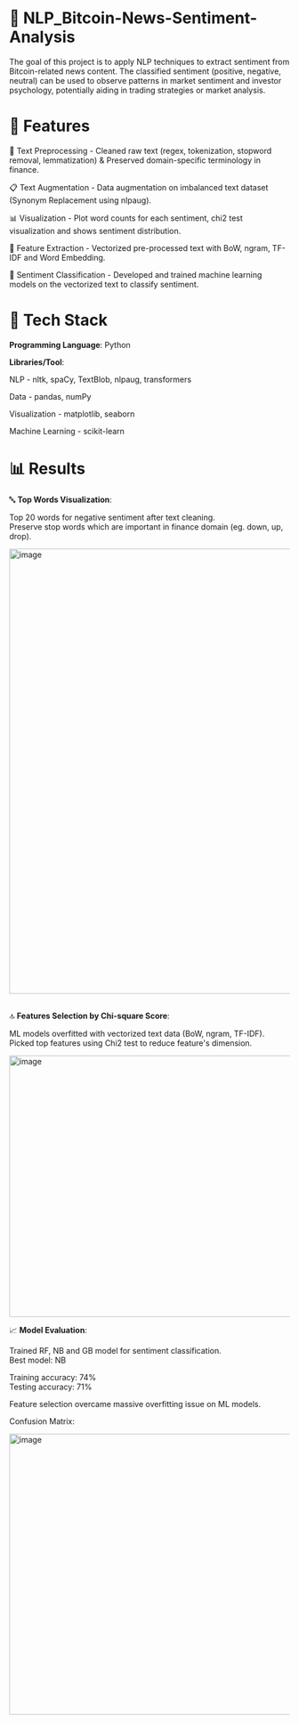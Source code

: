 # 📰 NLP_Bitcoin-News-Sentiment-Analysis
The goal of this project is to apply NLP techniques to extract sentiment from Bitcoin-related news content. The classified sentiment (positive, negative, neutral) can be used to observe patterns in market sentiment and investor psychology, potentially aiding in trading strategies or market analysis.

# 🚀 Features
🧹 Text Preprocessing  - Cleaned raw text (regex, tokenization, stopword removal, lemmatization) & Preserved domain-specific terminology in finance.

📋 Text Augmentation   - Data augmentation on imbalanced text dataset (Synonym Replacement using nlpaug).

📊 Visualization       - Plot word counts for each sentiment, chi2 test visualization and shows sentiment distribution.

🧠 Feature Extraction - Vectorized pre-processed text with BoW, ngram, TF-IDF and Word Embedding.

🤖 Sentiment Classification - Developed and trained machine learning models on the vectorized text to classify sentiment.

# 🧰 Tech Stack
**Programming Language**: Python

**Libraries/Tool**:

NLP - nltk, spaCy, TextBlob, nlpaug, transformers

Data - pandas, numPy

Visualization - matplotlib, seaborn

Machine Learning - scikit-learn

# 📊 Results
🔤 **Top Words Visualization**:

Top 20 words for negative sentiment after text cleaning.<br> Preserve stop words which are important in finance domain (eg. down, up, drop).

<img width="1200" height="800" alt="image" src="https://github.com/user-attachments/assets/1444c0e8-ec28-408f-bf59-3d2e41218990" />


<br>🔝 **Features Selection by Chi-square Score**:

ML models overfitted with vectorized text data (BoW, ngram, TF-IDF).<br> Picked top features using Chi2 test to reduce feature's dimension.

<img width="829" height="470" alt="image" src="https://github.com/user-attachments/assets/3bb3cc8c-8ea0-403c-a406-30d600c8abd4" /><br>

📈 **Model Evaluation**:

Trained RF, NB and GB model for sentiment classification.<br>
Best model: NB<br>

Training accuracy: 74%<br>
Testing accuracy: 71%<br>

Feature selection overcame massive overfitting issue on ML models.<br>

Confusion Matrix:

<img width="629" height="505" alt="image" src="https://github.com/user-attachments/assets/3ff3aaa5-a7cf-4f6e-bdb8-c1c56e9f7fd3" />
<br>



